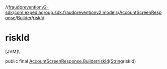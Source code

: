 //[fraudpreventionv2-sdk](../../../../index.md)/[com.expediagroup.sdk.fraudpreventionv2.models](../../index.md)/[AccountScreenResponse](../index.md)/[Builder](index.md)/[riskId](risk-id.md)

# riskId

[JVM]\

public final [AccountScreenResponse.Builder](index.md)[riskId](risk-id.md)([String](https://docs.oracle.com/javase/8/docs/api/java/lang/String.html)riskId)
